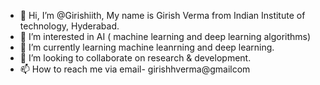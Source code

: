 - 👋 Hi, I’m @Girishiith,
     My name is Girish Verma from Indian Institute of technology, Hyderabad.
- 👀 I’m interested in AI ( machine learning and deep learning algorithms)
- 🌱 I’m currently learning machine leanrning and deep learning.
- 💞️ I’m looking to collaborate on research & development.
- 📫 How to reach me via email- girishhverma@gmailcom

<!---
Girishiith/Girishiith is a ✨ special ✨ repository because its `README.md` (this file) appears on your GitHub profile.
You can click the Preview link to take a look at your changes.
--->
